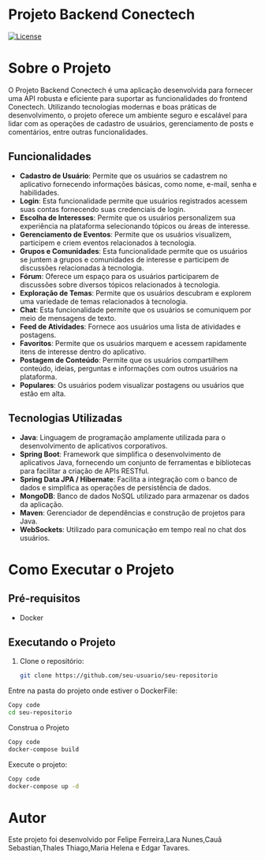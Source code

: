 # Projeto Backend Conectech

[![License](https://img.shields.io/github/license/seu-usuario/seu-repositorio)](https://github.com/seu-usuario/seu-repositorio/blob/main/LICENSE)

# Sobre o Projeto

O Projeto Backend Conectech é uma aplicação desenvolvida para fornecer uma API robusta e eficiente para suportar as funcionalidades do frontend Conectech. Utilizando tecnologias modernas e boas práticas de desenvolvimento, o projeto oferece um ambiente seguro e escalável para lidar com as operações de cadastro de usuários, gerenciamento de posts e comentários, entre outras funcionalidades.

## Funcionalidades

- **Cadastro de Usuário**: Permite que os usuários se cadastrem no aplicativo fornecendo informações básicas, como nome, e-mail, senha e habilidades.
- **Login**: Esta funcionalidade permite que usuários registrados acessem suas contas fornecendo suas credenciais de login.
- **Escolha de Interesses**: Permite que os usuários personalizem sua experiência na plataforma selecionando tópicos ou áreas de interesse.
- **Gerenciamento de Eventos**: Permite que os usuários visualizem, participem e criem eventos relacionados à tecnologia.
- **Grupos e Comunidades**: Esta funcionalidade permite que os usuários se juntem a grupos e comunidades de interesse e participem de discussões relacionadas à tecnologia.
- **Fórum**: Oferece um espaço para os usuários participarem de discussões sobre diversos tópicos relacionados à tecnologia.
- **Exploração de Temas**: Permite que os usuários descubram e explorem uma variedade de temas relacionados à tecnologia.
- **Chat**: Esta funcionalidade permite que os usuários se comuniquem por meio de mensagens de texto.
- **Feed de Atividades**: Fornece aos usuários uma lista de atividades e postagens.
- **Favoritos**: Permite que os usuários marquem e acessem rapidamente itens de interesse dentro do aplicativo.
- **Postagem de Conteúdo**: Permite que os usuários compartilhem conteúdo, ideias, perguntas e informações com outros usuários na plataforma.
- **Populares**: Os usuários podem visualizar postagens ou usuários que estão em alta.

## Tecnologias Utilizadas

- **Java**: Linguagem de programação amplamente utilizada para o desenvolvimento de aplicativos corporativos.
- **Spring Boot**: Framework que simplifica o desenvolvimento de aplicativos Java, fornecendo um conjunto de ferramentas e bibliotecas para facilitar a criação de APIs RESTful.
- **Spring Data JPA / Hibernate**: Facilita a integração com o banco de dados e simplifica as operações de persistência de dados.
- **MongoDB**: Banco de dados NoSQL utilizado para armazenar os dados da aplicação.
- **Maven**: Gerenciador de dependências e construção de projetos para Java.
- **WebSockets**: Utilizado para comunicação em tempo real no chat dos usuários.
  
# Como Executar o Projeto

## Pré-requisitos

- Docker

## Executando o Projeto

1. Clone o repositório:
   ```bash
   git clone https://github.com/seu-usuario/seu-repositorio
   ```
Entre na pasta do projeto onde estiver o DockerFile:
```bash
Copy code
cd seu-repositorio
```
Construa o Projeto
```bash
Copy code
docker-compose build
```
Execute o projeto:
```bash
Copy code
docker-compose up -d
```
# Autor
Este projeto foi desenvolvido por Felipe Ferreira,Lara Nunes,Cauã Sebastian,Thales Thiago,Maria Helena e Edgar Tavares.
